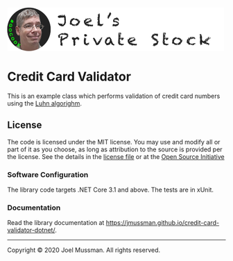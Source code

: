 ![](.common/joels-private-stock.png?raw=true)

# Credit Card Validator

This is an example class which performs validation of credit card numbers using the [Luhn algorighm](https://wikipedia.org/wiki/Luhn_algorithm).

## License

The code is licensed under the MIT license. You may use and modify all or part of it as you choose, as long as attribution to the source is provided per the license. See the details in the [license file](./LICENSE.md) or at the [Open Source Initiative](https://opensource.org/licenses/MIT)

### Software Configuration

The library code targets .NET Core 3.1 and above. The tests are in xUnit.

### Documentation

Read the library documentation at https://jmussman.github.io/credit-card-validator-dotnet/.
<hr>
Copyright © 2020 Joel Mussman. All rights reserved.
